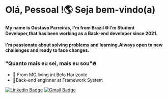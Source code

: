# Olá, Pessoal !🌎 Seja bem-vindo(a)
#### My name is Gustavo Parreiras, I'm from Brazil 🌐 I'm Student Developer,that has been working as a Back-end developer since 2021.

#### I'm passionate about solving problems and learning.Always open to new challenges and ready to face changes.

###  "Quanto mais eu sei, mais eu sou"🔥

- 📍 From MG living int Belo Horizonte
- 🧷Back-end enginner at Framework System



[![Linkedin Badge](https://img.shields.io/badge/-LinkedIn-blue?style=flat-square&logo=Linkedin&logoColor=white&link=https://www.linkedin.com/in/david-santos-a482041b2/)](https://www.linkedin.com/in/gustavo-parreiras-08561b1aa/)
[![Gmail Badge](https://img.shields.io/badge/-Gmail-c14438?style=flat-square&logo=Gmail&logoColor=white&link=mailto:gustavoparreiras445@gmail.com)](mailto:gustavoparreiras445@gmail.com)
